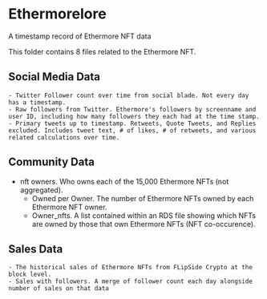 # Ethermorelore
A timestamp record of Ethermore NFT data

This folder contains 8 files related to the Ethermore NFT. 

## Social Media Data 

	- Twitter Follower count over time from social blade. Not every day has a timestamp.
	- Raw followers from Twitter. Ethermore's followers by screenname and user ID, including how many followers they each had at the time stamp.
	- Primary tweets up to timestamp. Retweets, Quote Tweets, and Replies excluded. Includes tweet text, # of likes, # of retweets, and various related calculations over time.

## Community Data
	
  - nft owners. Who owns each of the 15,000 Ethermore NFTs (not aggregated).
	- Owned per Owner. The number of Ethermore NFTs owned by each Ethermore NFT owner.
	- Owner_nfts. A list contained within an RDS file showing which NFTs are owned by those that own Ethermore NFTs (NFT co-occurence).
	

## Sales Data
	- The historical sales of Ethermore NFTs from FLipSide Crypto at the block level.
	- Sales with followers. A merge of follower count each day alongside number of sales on that data
